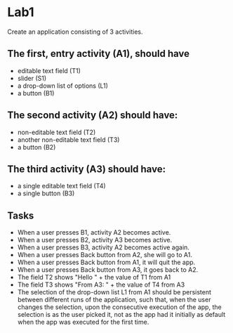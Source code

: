 # Lab1
Create an application consisting of 3 activities.
## The first, entry activity (A1), should have

  - editable text field (T1)
  - slider (S1)
  - a drop-down list of options (L1)
  - a button (B1)

## The second activity (A2) should have:

  - non-editable text field (T2) 
  - another non-editable text field (T3)
  - a button (B2)

## The third activity (A3) should have:

  - a single editable text field (T4)
  - a single button (B3)

## Tasks

  - When a user presses B1, activity A2 becomes active.
  - When a user presses B2, activity A3 becomes active.
  - When a user presses B3, activity A2 becomes active again.
  - When a user presses Back button from A2, she will go to A1.
  - When a user presses Back button from A1, it will quit the app.
  - When a user presses Back button from A3, it goes back to A2.
  - The field T2 shows "Hello " + the value of T1 from A1
  - The field T3 shows "From A3: " + the value of T4 from A3
  - The selection of the drop-down list L1 from A1 should be persistent between different runs of the application, such that, when the user changes the selection, upon the consecutive execution of the app, the selection is as the user picked it, not as the app had it initially as default when the app was executed for the first time.
